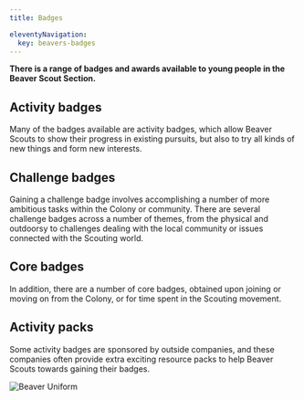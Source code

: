 ```yaml
---
title: Badges

eleventyNavigation:
  key: beavers-badges
---
```


**There is a range of badges and awards available to young people in the Beaver Scout Section.**

## Activity badges
Many of the badges available are activity badges, which allow Beaver Scouts to show their progress in existing pursuits, but also to try all kinds of new things and form new interests.

## Challenge badges
Gaining a challenge badge involves accomplishing a number of more ambitious tasks within the Colony or community. There are several challenge badges across a number of themes, from the physical and outdoorsy to challenges dealing with the local community or issues connected with the Scouting world.

## Core badges
In addition, there are a number of core badges, obtained upon joining or moving on from the Colony, or for time spent in the Scouting movement.

## Activity packs
Some activity badges are sponsored by outside companies, and these companies often provide extra exciting resource packs to help Beaver Scouts towards gaining their badges.

![Beaver Uniform](/assets/images/uniform/beaver-uniform.png)